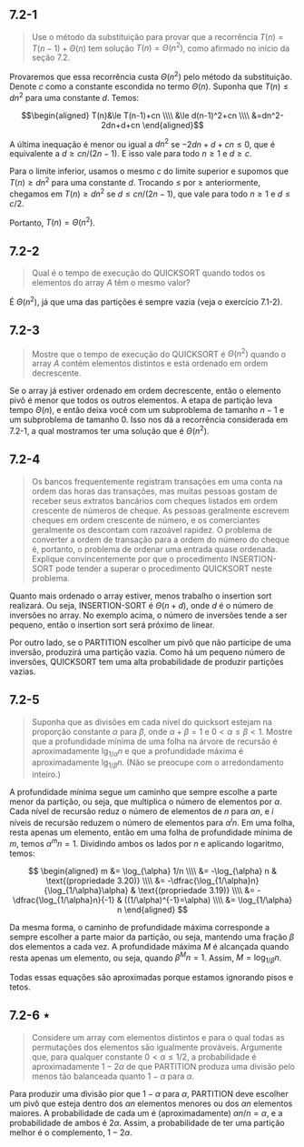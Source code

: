 ## 7.2-1

> Use o método da substituição para provar que a recorrência $T(n) = T(n - 1) + \Theta(n)$ tem solução $T(n) = \Theta(n^2)$, como afirmado no início da seção 7.2.

Provaremos que essa recorrência custa $\Theta(n^2)$ pelo método da substituição. Denote $c$ como a constante escondida no termo $\Theta(n)$. Suponha que $T(n)\le dn^2$ para uma constante $d$. Temos:

$$\begin{aligned}
T(n)&\le T(n-1)+cn \\\\
&\le d(n-1)^2+cn \\\\
&=dn^2-2dn+d+cn
\end{aligned}$$

A última inequação é menor ou igual a $dn^2$ se $-2dn+d+cn\le 0$, que é equivalente a $d\ge cn/(2n-1)$. E isso vale para todo $n\ge 1$ e $d\ge c$.

Para o limite inferior, usamos o mesmo $c$ do limite superior e supomos que $T(n)\ge dn^2$ para uma constante $d$. Trocando $\le$ por $\ge$ anteriormente, chegamos em $T(n)\ge dn^2$ se $d\le cn/(2n-1)$, que vale para todo $n\ge 1$ e $d\le c/2$.

Portanto, $T(n)=\Theta(n^2)$.

## 7.2-2

> Qual é o tempo de execução do $\text{QUICKSORT}$ quando todos os elementos do array $A$ têm o mesmo valor?

É $\Theta(n^2)$, já que uma das partições é sempre vazia (veja o exercício 7.1-2).

## 7.2-3

> Mostre que o tempo de execução do $\text{QUICKSORT}$ é $\Theta(n^2)$ quando o array $A$ contém elementos distintos e está ordenado em ordem decrescente.

Se o array já estiver ordenado em ordem decrescente, então o elemento pivô é menor que todos os outros elementos. A etapa de partição leva tempo $\Theta(n)$, e então deixa você com um subproblema de tamanho $n - 1$ e um subproblema de tamanho $0$. Isso nos dá a recorrência considerada em 7.2-1, a qual mostramos ter uma solução que é $\Theta(n^2)$.

## 7.2-4

> Os bancos frequentemente registram transações em uma conta na ordem das horas das transações, mas muitas pessoas gostam de receber seus extratos bancários com cheques listados em ordem crescente de números de cheque. As pessoas geralmente escrevem cheques em ordem crescente de número, e os comerciantes geralmente os descontam com razoável rapidez. O problema de converter a ordem de transação para a ordem do número do cheque é, portanto, o problema de ordenar uma entrada quase ordenada. Explique convincentemente por que o procedimento $\text{INSERTION-SORT}$ pode tender a superar o procedimento $\text{QUICKSORT}$ neste problema.

Quanto mais ordenado o array estiver, menos trabalho o insertion sort realizará. Ou seja, $\text{INSERTION-SORT}$ é $\Theta(n + d)$, onde $d$ é o número de inversões no array. No exemplo acima, o número de inversões tende a ser pequeno, então o insertion sort será próximo de linear.

Por outro lado, se o $\text{PARTITION}$ escolher um pivô que não participe de uma inversão, produzirá uma partição vazia. Como há um pequeno número de inversões, $\text{QUICKSORT}$ tem uma alta probabilidade de produzir partições vazias.

## 7.2-5

> Suponha que as divisões em cada nível do quicksort estejam na proporção constante $\alpha$ para $\beta$, onde $\alpha + \beta = 1$ e $0 < \alpha \leq \beta < 1$. Mostre que a profundidade mínima de uma folha na árvore de recursão é aproximadamente $\lg_{1/\alpha} n$ e que a profundidade máxima é aproximadamente $\lg_{1/\beta} n$. (Não se preocupe com o arredondamento inteiro.)

A profundidade mínima segue um caminho que sempre escolhe a parte menor da partição, ou seja, que multiplica o número de elementos por $\alpha$. Cada nível de recursão reduz o número de elementos de $n$ para $\alpha n$, e $i$ níveis de recursão reduzem o número de elementos para $\alpha^i n$. Em uma folha, resta apenas um elemento, então em uma folha de profundidade mínima de $m$, temos $\alpha^m n = 1$. Dividindo ambos os lados por $n$ e aplicando logaritmo, temos:

$$
\begin{aligned}
m &= \log_{\alpha} 1/n \\\\
 &= -\log_{\alpha} n & \text{(propriedade 3.20)} \\\\
 &= -\dfrac{\log_{1/\alpha}n}{\log_{1/\alpha}\alpha} & \text{(propriedade 3.19)} \\\\
 &= -\dfrac{\log_{1/\alpha}n}{-1} & ((1/\alpha)^{-1}=\alpha) \\\\
 &= \log_{1/\alpha} n
\end{aligned}
$$

Da mesma forma, o caminho de profundidade máxima corresponde a sempre escolher a parte maior da partição, ou seja, mantendo uma fração $\beta$ dos elementos a cada vez. A profundidade máxima $M$ é alcançada quando resta apenas um elemento, ou seja, quando $\beta^M n = 1$. Assim, $M = \log_{1/\beta} n$.

Todas essas equações são aproximadas porque estamos ignorando pisos e tetos.

## 7.2-6 $\star$

> Considere um array com elementos distintos e para o qual todas as permutações dos elementos são igualmente prováveis. Argumente que, para qualquer constante $0 < \alpha \leq 1/2$, a probabilidade é aproximadamente $1 - 2\alpha$ de que $\text{PARTITION}$ produza uma divisão pelo menos tão balanceada quanto $1 - \alpha$ para $\alpha$.

Para produzir uma divisão pior que $1 - \alpha$ para $\alpha$, $\text{PARTITION}$ deve escolher um pivô que esteja dentro dos $\alpha n$ elementos menores ou dos $\alpha n$ elementos maiores. A probabilidade de cada um é (aproximadamente) $\alpha n / n = \alpha$, e a probabilidade de ambos é $2\alpha$. Assim, a probabilidade de ter uma partição melhor é o complemento, $1 - 2\alpha$.

